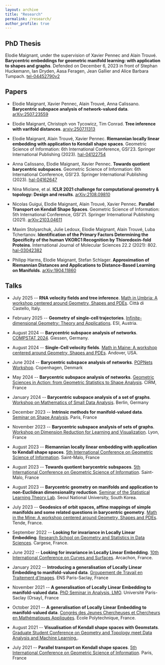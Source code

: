 ```yaml
---
layout: archive
title: "Research"
permalink: /research/
author_profile: true
---
```


## PhD Thesis

Elodie Maignant, under the supervision of Xavier Pennec and Alain Trouvé.
**Barycentric embeddings for geometric manifold learning: with application to shapes and graphs**.
Defended on December 6, 2023 in front of Stephan Huckemann, Ian Dryden, Aasa Feragen, Jean Gallier and Alice Barbara Tumpach.
[tel-04452790v2](https://theses.hal.science/tel-04452790v2/document)

## Papers

* Elodie Maignant, Xavier Pennec, Alain Trouvé, Anna Calissano.
  **Barycentric subspace analysis of network-valued data**.
  [arXiv:2507.23559](https://arxiv.org/abs/2507.23559)

* Elodie Maignant, Christoph von Tycowicz, Tim Conrad.
  **Tree inference with varifold distances**.
  [arxiv:2507.11313](https://arxiv.org/abs/2507.11313)

* Elodie Maignant, Alain Trouvé, Xavier Pennec.
  **Riemannian locally linear embedding with application to Kendall shape spaces**.
  Geometric Science of Information: 6th International Conference, GSI'23. Springer International Publishing (2023).
  [hal-04122754](https://hal.science/hal-04122754)

* Anna Calissano, Elodie Maignant, Xavier Pennec.
  **Towards quotient barycentric subspaces**.
  Geometric Science of Information: 6th International Conference, GSI'23. Springer International Publishing (2023).
  [hal-04162647](https://hal.science/hal-04162647)

* Nina Miolane, et al. 
  **ICLR 2021 challenge for computational geometry & topology: Design and results**.
  [arXiv:2108.09810](https://arxiv.org/abs/2108.09810)

* Nicolas Guigui, Elodie Maignant, Alain Trouvé, Xavier Pennec.
  **Parallel Transport on Kendall Shape Spaces**.
  Geometric Science of Information: 5th International Conference, GSI'21. Springer International Publishing (2021).
  [arXiv:2103.04611](https://arxiv.org/abs/2103.04611)

* Maxim Stolyarchuk, Julie Ledoux, Elodie Maignant, Alain Trouvé, Luba Tchertanov.
  **Identification of the Primary Factors Determining the Specificity of the human VKORC1 Recognition by Thioredoxin-fold Proteins**.
  International Journal of Molecular Sciences 22.2 (2021): 802.
  [hal-03042382](https://hal.science/hal-03042382)

* Philipp Harms, Elodie Maignant, Stefan Schlager.
  **Approximation of Riemannian Distances and Applications to Distance-Based Learning on Manifolds**.
  [arXiv:1904.11860](https://arxiv.org/abs/1904.11860)

## Talks

* July 2025 -- **RNA velocity fields and tree inference**.
  [Math in Umbria: A workshop centered around Geometry, Shapes and PDEs](https://sites.google.com/view/shape-workshop/home/previous-editions/2025_math-in-umbria).
  Città di Castello, Italy.

* February 2025 -- **Geometry of single-cell trajectories**.
  [Infinite-dimensional Geometry: Theory and Applications](https://www.esi.ac.at/events/t2284/).
  ESI, Austria.

* August 2024 -- **Barycentric subspace analysis of networks**.
  [COMPSTAT 2024](http://www.compstat2024.org/docs/COMPSTAT2024_BoA.pdf?20240730003320).
  Giessen, Germany.

* August 2024 -- **Single-Cell velocity fields**.
  [Math in Maine: A workshop centered around Geometry, Shapes and PDEs](https://sites.google.com/view/shape-workshop/home/previous-editions/2024_maine).
  Andover, USA.

* June 2024 -- **Barycentric subspace analysis of networks**.
  [POPNets Workshop](https://popnets.wordpress.com/what/).
  Copenhagen, Denmark

* May 2024 -- **Barycentric subspace analysis of networks**.
  [Geometric Sciences in Action: from Geometric Statistics to Shape Analysis](https://conferences.cirm-math.fr/wp-content/uploads/2024/05/CIRM_Program-1.pdf).
  CIRM, France

* January 2024 -- **Barycentric subspace analysis of a set of graphs**.
  [Workshop on Mathematics of Small Data Analysis](https://mathplus.de/topic-development-lab/tes-winter-2023-24/workshop-2/).
  Berlin, Germany

* December 2023 -- **Intrinsic methods for manifold-valued data**.
  [Seminar on Shape Analysis](https://shape-analysis.github.io/).
  Paris, France

* November 2023 -- **Barycentric subspace analysis of sets of graphs**.
  [Workshop on Dimension Reduction for Learning and Visualization](https://gdr-mia.math.cnrs.fr/events/dimreduc/).
  Lyon, France

* August 2023 -- **Riemannian locally linear embedding with application to Kendall shape spaces**.
  [5th International Conference on Geometric Science of Information](https://conference-gsi.org/detailed-program/).
  Saint-Malo, France

* August 2023 -- **Towards quotient barycentric subspaces**.
  [5th International Conference on Geometric Science of Information](https://conference-gsi.org/detailed-program/).
  Saint-Malo, France

* August 2023 -- **Barycentric geometry on manifolds and application to non-Euclidean dimensionality reduction**.
  [Seminar of the Statistical Learning Theory Lab](https://statlet.github.io/seminar/).
  Seoul National University, South Korea.

* July 2023 -- **Geodesics of orbit spaces, affine mappings of simple manifolds and some related questions in barycentric geometry**.
  [Math in the Mine: A workshop centered around Geometry, Shapes and PDEs](https://sites.google.com/view/shape-workshop/home/previous-editions/2023_math-in-the-mine-ii).
  Tende, France.

* September 2022 -- **Looking for invariance in Locally Linear Embedding**.
  [Research School on Geometry and Statistics in Data Sciences](https://www.ihp.fr/fr/agenda/gesda-introductory-school-iesc-cargese-corsica).
  Cargese, France.

* June 2022 -- **Looking for invariance in Locally Linear Embedding**.
  [10th International Conference on Curves and Surfaces](https://cs2022.sciencesconf.org/program).
  Arcachon, France.

* January 2022 -- **Introducing a generalisation of Locally Linear Embedding to manifold-valued data**.
  [Groupement de Travail en Traitement d'Images](https://centreborelli.ens-paris-saclay.fr/fr/GTTI).
  ENS Paris-Saclay, France

* November 2021 -- **A generalisation of Locally Linear Embedding to manifold-valued data**.
  [PhD Seminar in Analysis, LMO](https://www.imo.universite-paris-saclay.fr/en/events/6551).
  Université Paris-Saclay (Orsay), France

* October 2021 -- **A generalisation of Locally Linear Embedding to manifold-valued data**.
  [Congrès des Jeunes Chercheuses et Chercheurs en Mathématiques Appliquées](https://cjc-ma2021.github.io/programme/#sessions-paralleles-jeudi-matin).
  École Polytechnique, France.

* August 2021 -- **Visualisation of Kendall shape spaces with Geomstats**.
  [Graduate Student Conference on Geometry and Topology meet Data Analysis and Machine Learning.](https://gtdaml.wixsite.com/2021). 

* July 2021 -- **Parallel transport on Kendall shape spaces**.
  [5th International Conference on Geometric Science of Information](https://web2.see.asso.fr/en/wiki/369007_program-schedule).
  Paris, France

